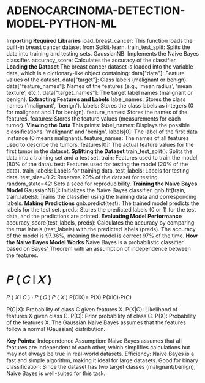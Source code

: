 # ADENOCARCINOMA-DETECTION-MODEL-PYTHON-ML
__Importing Required Libraries__
load_breast_cancer: This function loads the built-in breast cancer dataset from Scikit-learn.
train_test_split: Splits the data into training and testing sets.
GaussianNB: Implements the Naive Bayes classifier.
accuracy_score: Calculates the accuracy of the classifier.
__Loading the Dataset__
The breast cancer dataset is loaded into the variable data, which is a dictionary-like object containing:
data["data"]: Feature values of the dataset.
data["target"]: Class labels (malignant or benign).
data["feature_names"]: Names of the features (e.g., 'mean radius', 'mean texture', etc.).
data["target_names"]: The target label names (malignant or benign).
__Extracting Features and Labels__
label_names: Stores the class names ('malignant', 'benign').
labels: Stores the class labels as integers (0 for malignant and 1 for benign).
feature_names: Stores the names of the features.
features: Stores the feature values (measurements for each tumor).
__Viewing the Data__
This prints:
label_names: Displays the possible classifications: 'malignant' and 'benign'.
labels[0]: The label of the first data instance (0 means malignant).
feature_names: The names of all features used to describe the tumors.
features[0]: The actual feature values for the first tumor in the dataset.
__Splitting the Dataset__
train_test_split(): Splits the data into a training set and a test set.
train: Features used to train the model (80% of the data).
test: Features used for testing the model (20% of the data).
train_labels: Labels for training data.
test_labels: Labels for testing data.
test_size=0.2: Reserves 20% of the dataset for testing.
random_state=42: Sets a seed for reproducibility.
 __Training the Naive Bayes Model__
 GaussianNB(): Initializes the Naive Bayes classifier.
gnb.fit(train, train_labels): Trains the classifier using the training data and corresponding labels.
__Making Predictions__
gnb.predict(test): The trained model predicts the labels for the test set.
preds: Stores the predicted labels (0 or 1) for the test data, and the predictions are printed.
__Evaluating Model Performance__
accuracy_score(test_labels, preds): Calculates the accuracy by comparing the true labels (test_labels) with the predicted labels (preds).
The accuracy of the model is 97.36%, meaning the model is correct 97% of the time.
__How the Naive Bayes Model Works__
Naive Bayes is a probabilistic classifier based on Bayes' Theorem with an assumption of independence between the features.

𝑃
(
𝐶
∣
𝑋
)
=
𝑃
(
𝑋
∣
𝐶
)
⋅
𝑃
(
𝐶
)
𝑃
(
𝑋
)
P(C∣X)= 
P(X)
P(X∣C)⋅P(C)
​
 
P(C|X): Probability of class C given features X.
P(X|C): Likelihood of features X given class C.
P(C): Prior probability of class C.
P(X): Probability of the features X.
The Gaussian Naive Bayes assumes that the features follow a normal (Gaussian) distribution.

__Key Points:__
Independence Assumption: Naive Bayes assumes that all features are independent of each other, which simplifies calculations but may not always be true in real-world datasets.
Efficiency: Naive Bayes is a fast and simple algorithm, making it ideal for large datasets.
Good for binary classification: Since the dataset has two target classes (malignant/benign), Naive Bayes is well-suited for this task.
